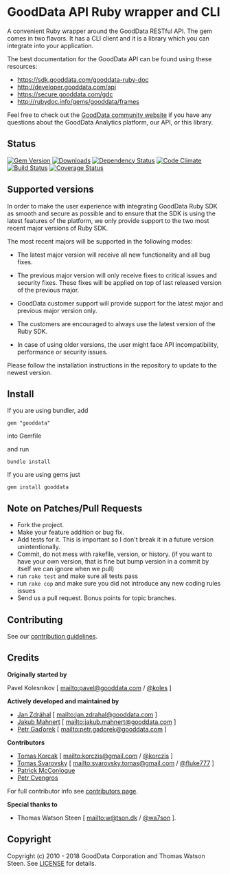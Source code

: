 # GoodData API Ruby wrapper and CLI

A convenient Ruby wrapper around the GoodData RESTful API. The gem comes in two flavors.
It has a CLI client and it is a library which you can integrate into your application.

The best documentation for the GoodData API can be found using these resources:

 * https://sdk.gooddata.com/gooddata-ruby-doc
 * http://developer.gooddata.com/api
 * https://secure.gooddata.com/gdc
 * http://rubydoc.info/gems/gooddata/frames
 
Feel free to check out the [GoodData community website](http://community.gooddata.com/) if you have any questions about the GoodData Analytics platform, our API, or this library.

## Status

[![Gem Version](https://badge.fury.io/rb/gooddata.png)](http://badge.fury.io/rb/gooddata)
[![Downloads](http://img.shields.io/gem/dt/gooddata.svg)](http://rubygems.org/gems/gooddata)
[![Dependency Status](https://gemnasium.com/gooddata/gooddata-ruby.png)](https://gemnasium.com/gooddata/gooddata-ruby)
[![Code Climate](https://codeclimate.com/github/gooddata/gooddata-ruby.png)](https://codeclimate.com/github/gooddata/gooddata-ruby)
[![Build Status](https://travis-ci.org/gooddata/gooddata-ruby.png)](https://travis-ci.org/gooddata/gooddata-ruby)
[![Coverage Status](https://coveralls.io/repos/gooddata/gooddata-ruby/badge.png)](https://coveralls.io/r/gooddata/gooddata-ruby)

## Supported versions
 
In order to make the user experience with integrating GoodData Ruby SDK as smooth and secure as possible and to ensure that the SDK is using the latest features of the platform, we only provide support to the two most recent major versions of Ruby SDK. 
 
The most recent majors will be supported in the following modes:
 
- The latest major version will receive all new functionality and all bug fixes. 
- The previous major version will only receive fixes to critical issues and security fixes. These fixes will be applied on top of last released version of the previous major.
- GoodData customer support will provide support for the latest major and previous major version only.

- The customers are encouraged to always use the latest version of the Ruby SDK.
- In case of using older versions, the user might face API incompatibility, performance or security issues.
 
Please follow the installation instructions in the repository to update to the newest version.

## Install

If you are using bundler, add

    gem "gooddata"

into Gemfile

and run

    bundle install

If you are using gems just

    gem install gooddata

## Note on Patches/Pull Requests

* Fork the project.
* Make your feature addition or bug fix.
* Add tests for it. This is important so I don't break it in a
  future version unintentionally.
* Commit, do not mess with rakefile, version, or history.
  (if you want to have your own version, that is fine but bump version in a commit by itself we can ignore when we pull)
* run `rake test` and make sure all tests pass
* run `rake cop` and make sure you did not introduce any new coding rules issues
* Send us a pull request. Bonus points for topic branches.

## Contributing

See our [contribution guidelines](/CONTRIBUTING.md).

## Credits

**Originally started by**

Pavel Kolesnikov [ <mailto:pavel@gooddata.com> / [@koles](http://twitter.com/koles) ]

**Actively developed and maintained by**

- [Jan Zdráhal](https://github.com/panjan) [ <mailto:jan.zdrahal@gooddata.com> ]
- [Jakub Mahnert](https://github.com/kubamahnert) [ <mailto:jakub.mahnert@gooddata.com> ]
- [Petr Gaďorek](https://github.com/Hahihula) [ <mailto:petr.gadorek@gooddata.com> ]

**Contributors**

- [Tomas Korcak](https://github.com/korczis) [ <mailto:korczis@gmail.com> / [@korczis](http://twitter.com/korczis) ]
- [Tomas Svarovsky](https://github.com/fluke777) [ <mailto:svarovsky.tomas@gmail.com> / [@fluke777](http://twitter.com/fluke777) ]
- [Patrick McConlogue](https://github.com/thnkr/)
- [Petr Cvengros](https://github.com/cvengros)

For full contributor info see [contributors page](https://github.com/gooddata/gooddata-ruby/graphs/contributors).

**Special thanks to**

- Thomas Watson Steen [ <mailto:w@tson.dk> / [@wa7son](http://twitter.com/wa7son) ].

## Copyright

Copyright (c) 2010 - 2018 GoodData Corporation and Thomas Watson Steen. See [LICENSE](/LICENSE) for details.
